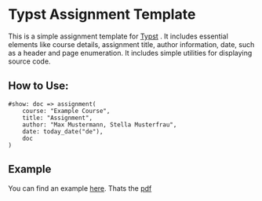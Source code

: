 
# Typst Assignment Template

This is a simple assignment template for [Typst](https://typst.app/) . It includes essential elements like course details, assignment title, author information, date, such as a header and page enumeration. It includes simple utilities for displaying source code.

## How to Use:
```
#show: doc => assignment(
    course: "Example Course",
	title: "Assignment",
	author: "Max Mustermann, Stella Musterfrau",
	date: today_date("de"),
	doc
)
```
## Example 
You can find an example [here](./example.typ). Thats the [pdf](./example.pdf) 
